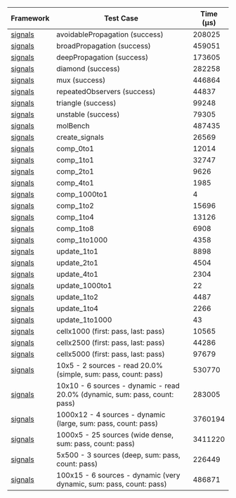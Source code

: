 | Framework | Test Case | Time (μs) |
| --- | --- | --- |
| [signals](https://github.com/rodydavis/signals.dart) | avoidablePropagation (success) | 208025 |
| [signals](https://github.com/rodydavis/signals.dart) | broadPropagation (success) | 459051 |
| [signals](https://github.com/rodydavis/signals.dart) | deepPropagation (success) | 173605 |
| [signals](https://github.com/rodydavis/signals.dart) | diamond (success) | 282258 |
| [signals](https://github.com/rodydavis/signals.dart) | mux (success) | 446864 |
| [signals](https://github.com/rodydavis/signals.dart) | repeatedObservers (success) | 44837 |
| [signals](https://github.com/rodydavis/signals.dart) | triangle (success) | 99248 |
| [signals](https://github.com/rodydavis/signals.dart) | unstable (success) | 79305 |
| [signals](https://github.com/rodydavis/signals.dart) | molBench | 487435 |
| [signals](https://github.com/rodydavis/signals.dart) | create_signals | 26569 |
| [signals](https://github.com/rodydavis/signals.dart) | comp_0to1 | 12014 |
| [signals](https://github.com/rodydavis/signals.dart) | comp_1to1 | 32747 |
| [signals](https://github.com/rodydavis/signals.dart) | comp_2to1 | 9626 |
| [signals](https://github.com/rodydavis/signals.dart) | comp_4to1 | 1985 |
| [signals](https://github.com/rodydavis/signals.dart) | comp_1000to1 | 4 |
| [signals](https://github.com/rodydavis/signals.dart) | comp_1to2 | 15696 |
| [signals](https://github.com/rodydavis/signals.dart) | comp_1to4 | 13126 |
| [signals](https://github.com/rodydavis/signals.dart) | comp_1to8 | 6908 |
| [signals](https://github.com/rodydavis/signals.dart) | comp_1to1000 | 4358 |
| [signals](https://github.com/rodydavis/signals.dart) | update_1to1 | 8898 |
| [signals](https://github.com/rodydavis/signals.dart) | update_2to1 | 4504 |
| [signals](https://github.com/rodydavis/signals.dart) | update_4to1 | 2304 |
| [signals](https://github.com/rodydavis/signals.dart) | update_1000to1 | 22 |
| [signals](https://github.com/rodydavis/signals.dart) | update_1to2 | 4487 |
| [signals](https://github.com/rodydavis/signals.dart) | update_1to4 | 2266 |
| [signals](https://github.com/rodydavis/signals.dart) | update_1to1000 | 43 |
| [signals](https://github.com/rodydavis/signals.dart) | cellx1000 (first: pass, last: pass) | 10565 |
| [signals](https://github.com/rodydavis/signals.dart) | cellx2500 (first: pass, last: pass) | 44286 |
| [signals](https://github.com/rodydavis/signals.dart) | cellx5000 (first: pass, last: pass) | 97679 |
| [signals](https://github.com/rodydavis/signals.dart) | 10x5 - 2 sources - read 20.0% (simple, sum: pass, count: pass) | 530770 |
| [signals](https://github.com/rodydavis/signals.dart) | 10x10 - 6 sources - dynamic - read 20.0% (dynamic, sum: pass, count: pass) | 283005 |
| [signals](https://github.com/rodydavis/signals.dart) | 1000x12 - 4 sources - dynamic (large, sum: pass, count: pass) | 3760194 |
| [signals](https://github.com/rodydavis/signals.dart) | 1000x5 - 25 sources (wide dense, sum: pass, count: pass) | 3411220 |
| [signals](https://github.com/rodydavis/signals.dart) | 5x500 - 3 sources (deep, sum: pass, count: pass) | 226449 |
| [signals](https://github.com/rodydavis/signals.dart) | 100x15 - 6 sources - dynamic (very dynamic, sum: pass, count: pass) | 486871 |
